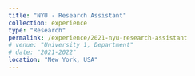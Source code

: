 ```yaml
---
title: "NYU - Research Assistant"
collection: experience
type: "Research"
permalink: /experience/2021-nyu-research-assistant
# venue: "University 1, Department"
# date: "2021-2022"
location: "New York, USA"
---
```


